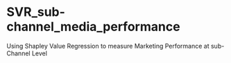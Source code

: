 # SVR_sub-channel_media_performance
Using Shapley Value Regression to measure Marketing Performance at sub-Channel Level
